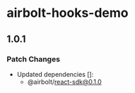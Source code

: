 # airbolt-hooks-demo

## 1.0.1

### Patch Changes

- Updated dependencies []:
  - @airbolt/react-sdk@0.1.0
